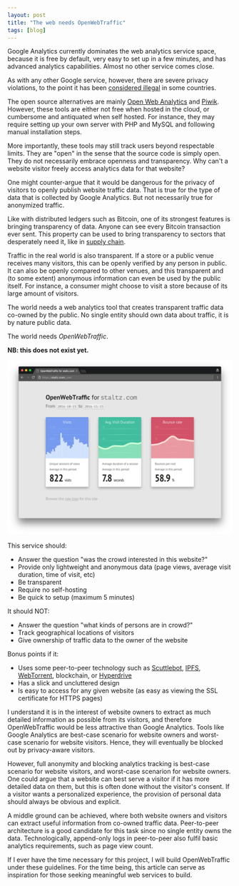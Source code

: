 ```yaml
---
layout: post
title: "The web needs OpenWebTraffic"
tags: [blog]
---
```


Google Analytics currently dominates the web analytics service space, because it is free by default, very easy to set up in a few minutes, and has advanced analytics capabilities. Almost no other service comes close.

As with any other Google service, however, there are severe privacy violations, to the point it has been [considered illegal](https://web.archive.org/web/20091128154234/http://www.techcrunch.com/2009/11/24/google-analytics-illegal-germany) in some countries.

The open source alternatives are mainly [Open Web Analytics](http://www.openwebanalytics.com/) and [Piwik](https://piwik.org/). However, these tools are either not free when hosted in the cloud, or cumbersome and antiquated when self hosted. For instance, they may require setting up your own server with PHP and MySQL and following manual installation steps.

More importantly, these tools may still track users beyond respectable limits. They are "open" in the sense that the source code is simply open. They do not necessarily embrace openness and transparency. Why can't a website visitor freely access analytics data for that website?

One might counter-argue that it would be dangerous for the privacy of visitors to openly publish website traffic data. That is true for the type of data that is collected by Google Analytics. But not necessarily true for anonymized traffic.

Like with distributed ledgers such as Bitcoin, one of its strongest features is bringing transparency of data. Anyone can see every Bitcoin transaction ever sent. This property can be used to bring transparency to sectors that desperately need it, like in [supply chain](http://www.coindesk.com/bhp-billiton-blockchain-mining-company-supply-chain/).

Traffic in the real world is also transparent. If a store or a public venue receives many visitors, this can be openly verified by any person in public. It can also be openly compared to other venues, and this transparent and (to some extent) anonymous information can even be used by the public itself. For instance, a consumer might choose to visit a store because of its large amount of visitors.

The world needs a web analytics tool that creates transparent traffic data co-owned by the public. No single entity should own data about traffic, it is by nature public data.

The world needs *OpenWebTraffic*.

**NB: this does not exist yet.**

[![OpenWebTraffic](/img/openwebtraffic.png)](/img/openwebtraffic.png)

This service should:

- Answer the question "was the crowd interested in this website?"
- Provide only lightweight and anonymous data (page views, average visit duration, time of visit, etc)
- Be transparent
- Require no self-hosting
- Be quick to setup (maximum 5 minutes)

It should NOT:

- Answer the question "what kinds of persons are in crowd?"
- Track geographical locations of visitors
- Give ownership of traffic data to the owner of the website

Bonus points if it:

- Uses some peer-to-peer technology such as [Scuttlebot](https://scuttlebot.io), [IPFS](https://ipfs.io/), [WebTorrent](https://webtorrent.io/), blockchain, or [Hyperdrive](https://github.com/mafintosh/hyperdrive)
- Has a slick and uncluttered design
- Is easy to access for any given website (as easy as viewing the SSL certificate for HTTPS pages)

I understand it is in the interest of website owners to extract as much detailed information as possible from its visitors, and therefore OpenWebTraffic would be less attractive than Google Analytics. Tools like Google Analytics are best-case scenario for website owners and worst-case scenario for website visitors. Hence, they will eventually be blocked out by privacy-aware visitors.

However, full anonymity and blocking analytics tracking is best-case scenario for website visitors, and worst-case scenarion for website owners. One could argue that a website can best serve a visitor if it has more detailed data on them, but this is often done without the visitor's consent. If a visitor wants a personalized experience, the provision of personal data should always be obvious and explicit.

A middle ground can be achieved, where both website owners and visitors can extract useful information from co-owned traffic data. Peer-to-peer architecture is a good candidate for this task since no single entity owns the data. Technologically, append-only logs in peer-to-peer also fulfil basic analytics requirements, such as page view count.

If I ever have the time necessary for this project, I will build OpenWebTraffic under these guidelines. For the time being, this article can serve as inspiration for those seeking meaningful web services to build.
